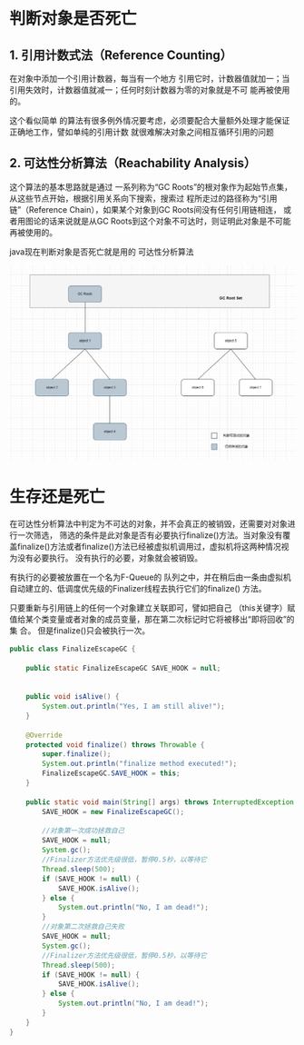 # 判断对象是否死亡

## 1. 引用计数式法（Reference Counting）

在对象中添加一个引用计数器，每当有一个地方
引用它时，计数器值就加一；当引用失效时，计数器值就减一；任何时刻计数器为零的对象就是不可
能再被使用的。

这个看似简单
的算法有很多例外情况要考虑，必须要配合大量额外处理才能保证正确地工作，譬如单纯的引用计数
就很难解决对象之间相互循环引用的问题

## 2. 可达性分析算法（Reachability Analysis）

这个算法的基本思路就是通过
一系列称为“GC Roots”的根对象作为起始节点集，从这些节点开始，根据引用关系向下搜索，搜索过
程所走过的路径称为“引用链”（Reference Chain），如果某个对象到GC Roots间没有任何引用链相连，
或者用图论的话来说就是从GC Roots到这个对象不可达时，则证明此对象是不可能再被使用的。

java现在判断对象是否死亡就是用的 可达性分析算法

![img.png](img/04-001.png)


# 生存还是死亡

在可达性分析算法中判定为不可达的对象，并不会真正的被销毁，还需要对对象进行一次筛选，
筛选的条件是此对象是否有必要执行finalize()方法。当对象没有覆盖finalize()方法或者finalize()方法已经被虚拟机调用过，虚拟机将这两种情况视为没有必要执行。
没有执行的必要，对象就会被销毁。

有执行的必要被放置在一个名为F-Queue的
队列之中，并在稍后由一条由虚拟机自动建立的、低调度优先级的Finalizer线程去执行它们的finalize()
方法。

只要重新与引用链上的任何一个对象建立关联即可，譬如把自己
（this关键字）赋值给某个类变量或者对象的成员变量，那在第二次标记时它将被移出“即将回收”的集
合。 但是finalize()只会被执行一次。

```java
public class FinalizeEscapeGC {

    public static FinalizeEscapeGC SAVE_HOOK = null;


    public void isAlive() {
        System.out.println("Yes, I am still alive!");
    }

    @Override
    protected void finalize() throws Throwable {
        super.finalize();
        System.out.println("finalize method executed!");
        FinalizeEscapeGC.SAVE_HOOK = this;
    }

    public static void main(String[] args) throws InterruptedException {
        SAVE_HOOK = new FinalizeEscapeGC();

        //对象第一次成功拯救自己
        SAVE_HOOK = null;
        System.gc();
        //Finalizer方法优先级很低，暂停0.5秒，以等待它
        Thread.sleep(500);
        if (SAVE_HOOK != null) {
            SAVE_HOOK.isAlive();
        } else {
            System.out.println("No, I am dead!");
        }
        //对象第二次拯救自己失败
        SAVE_HOOK = null;
        System.gc();
        //Finalizer方法优先级很低，暂停0.5秒，以等待它
        Thread.sleep(500);
        if (SAVE_HOOK != null) {
            SAVE_HOOK.isAlive();
        } else {
            System.out.println("No, I am dead!");
        }
    }
}

```